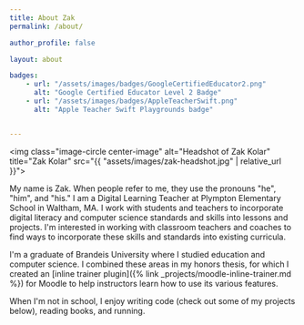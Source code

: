 ```yaml
---
title: About Zak
permalink: /about/

author_profile: false

layout: about

badges:
    - url: "/assets/images/badges/GoogleCertifiedEducator2.png"
      alt: "Google Certified Educator Level 2 Badge"
    - url: "/assets/images/badges/AppleTeacherSwift.png"
      alt: "Apple Teacher Swift Playgrounds badge"


---
```



<img class="image-circle center-image" alt="Headshot of Zak Kolar" title="Zak Kolar" src="{{ "assets/images/zak-headshot.jpg" | relative_url }}">


My name is Zak. When people refer to me, they use the pronouns "he", "him", and "his." I am a Digital Learning Teacher at Plympton Elementary School in Waltham, MA. I work with students and teachers to incorporate digital literacy and computer science standards and skills into lessons and projects. I'm interested in working with classroom teachers and coaches to find ways to incorporate these skills and standards into existing curricula.

I'm a graduate of Brandeis University where I studied education and computer science. I combined these areas in my honors thesis, for which I created an [inline trainer plugin]({% link _projects/moodle-inline-trainer.md %}) for Moodle to help instructors learn how to use its various features.

When I'm not in school, I enjoy writing code (check out some of my projects below), reading books, and running.